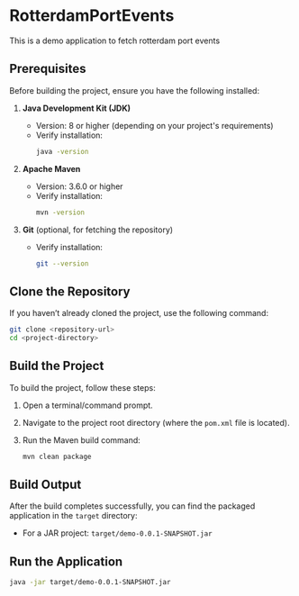 # RotterdamPortEvents

This is a demo application to fetch rotterdam port events

## Prerequisites

Before building the project, ensure you have the following installed:

1. **Java Development Kit (JDK)**
    - Version: 8 or higher (depending on your project's requirements)
    - Verify installation:
      ```bash
      java -version
      ```

2. **Apache Maven**
    - Version: 3.6.0 or higher
    - Verify installation:
      ```bash
      mvn -version
      ```

3. **Git** (optional, for fetching the repository)
    - Verify installation:
      ```bash
      git --version
      ```

## Clone the Repository

If you haven’t already cloned the project, use the following command:

```bash
git clone <repository-url>
cd <project-directory>
```

## Build the Project

To build the project, follow these steps:

1. Open a terminal/command prompt.
2. Navigate to the project root directory (where the `pom.xml` file is located).
3. Run the Maven build command:

   ```bash
   mvn clean package
   ```

## Build Output

After the build completes successfully, you can find the packaged application in the `target` directory:

- For a JAR project: `target/demo-0.0.1-SNAPSHOT.jar`

## Run the Application

```bash
java -jar target/demo-0.0.1-SNAPSHOT.jar